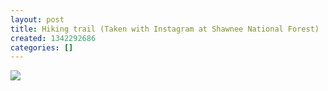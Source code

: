 ```yaml
---
layout: post
title: Hiking trail (Taken with Instagram at Shawnee National Forest)
created: 1342292686
categories: []
---
```

<img src="http://25.media.tumblr.com/tumblr_m75znzsPgE1rsr8w3o1_500.jpg"/><br/><br/>
